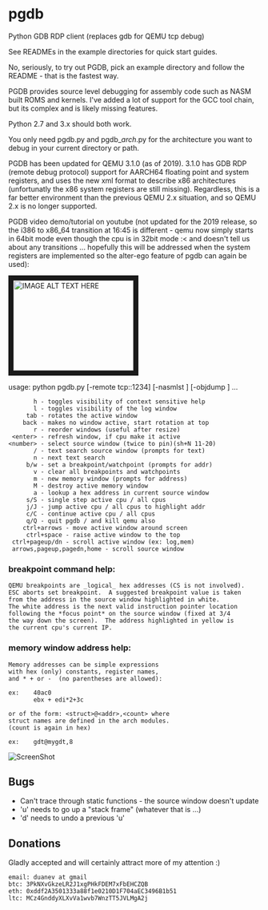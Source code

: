 # pgdb
Python GDB RDP client (replaces gdb for QEMU tcp debug)

See READMEs in the example directories for quick start guides.

No, seriously, to try out PGDB, pick an example directory and
follow the README - that is the fastest way.

PGDB provides source level debugging for assembly code such as NASM
built ROMS and kernels.  I've added a lot of support for the GCC
tool chain, but its complex and is likely missing features.

Python 2.7 and 3.x should both work.

You only need pgdb.py and pgdb_*arch*.py for the architecture you
want to debug in your current directory or path.

PGDB has been updated for QEMU 3.1.0 (as of 2019).  3.1.0 has GDB RDP
(remote debug protocol) support for AARCH64 floating point and system
registers, and uses the new xml format to describe x86 architectures
(unfortunatly the x86 system registers are still missing).  Regardless,
this is a far better environment than the previous QEMU 2.x situation,
and so QEMU 2.x is no longer supported.

PGDB video demo/tutorial on youtube (not updated for the 2019 release,
so the i386 to x86_64 transition at 16:45 is different - qemu now simply
starts in 64bit mode even though the cpu is in 32bit mode :< and doesn't
tell us about any transitions ... hopefully this will be addressed when
the system registers are implemented so the alter-ego feature of pgdb
can again be used):

<a href="http://www.youtube.com/watch?feature=player_embedded&v=TuvjGCcVXMc" target="_blank"><img src="http://img.youtube.com/vi/TuvjGCcVXMc/0.jpg" 
alt="IMAGE ALT TEXT HERE" width="240" height="180" border="10" /></a>


usage: python pgdb.py [-remote tcp::1234] [-nasmlst <file1>] [-objdump <file2>] ...

           h - toggles visibility of context sensitive help
           l - toggles visibility of the log window
         tab - rotates the active window
        back - makes no window active, start rotation at top
           r - reorder windows (useful after resize)
     <enter> - refresh window, if cpu make it active
    <number> - select source window (twice to pin)(sh+N 11-20)
           / - text search source window (prompts for text)
           n - next text search
         b/w - set a breakpoint/watchpoint (prompts for addr)
           v - clear all breakpoints and watchpoints
           m - new memory window (prompts for address)
           M - destroy active memory window
           a - lookup a hex address in current source window
         s/S - single step active cpu / all cpus
         j/J - jump active cpu / all cpus to highlight addr
         c/C - continue active cpu / all cpus
         q/Q - quit pgdb / and kill qemu also
        ctrl+arrows - move active window around screen
         ctrl+space - raise active window to the top
     ctrl+pageup/dn - scroll active window (ex: log,mem)
     arrows,pageup,pagedn,home - scroll source window

### breakpoint command help:
    QEMU breakpoints are _logical_ hex addresses (CS is not involved).
    ESC aborts set breakpoint.  A suggested breakpoint value is taken
    from the address in the source window highlighted in white.
    The white address is the next valid instruction pointer location
    following the *focus point* on the source window (fixed at 3/4
    the way down the screen).  The address highlighted in yellow is
    the current cpu's current IP.

### memory window address help:
    Memory addresses can be simple expressions
    with hex (only) constants, register names,
    and * + or -  (no parentheses are allowed):

    ex:    40ac0
           ebx + edi*2+3c

    or of the form: <struct>@<addr>,<count> where
    struct names are defined in the arch modules.
    (count is again in hex)

    ex:    gdt@mygdt,8



<img src="https://user-images.githubusercontent.com/153577/57986990-648dfa80-7a41-11e9-82c8-c46da3d33490.png" title="ScreenShot">


## Bugs

- Can't trace through static functions - the source window doesn't update
- 'u' needs to go up a "stack frame" (whatever that is ...)
- 'd' needs to undo a previous 'u'

## Donations

Gladly accepted and will certainly attract more of my attention :)

    email: duanev at gmail
    btc: 3PkNXvGkzeLR2J1xgPHkFDEM7xFbEHCZQB
    eth: 0xddf2A3501333a88f1e0210D1F704aEC3496B1b51
    ltc: MCz4GnddyXLXvVa1wvb7WnzTT5JVLMgA2j

